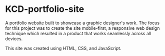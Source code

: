 # KCD-portfolio-site
A portfolio website built to showcase a graphic designer's work. The focus for this project was to create the site mobile-first,
a responsive web design technique which resulted in a product that works seamlessly across all devices. 

This site was created using HTML, CSS, and JavaScript.
